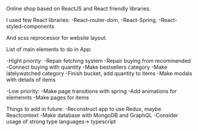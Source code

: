 Online shop based on ReactJS and React friendly libraries.

I used few React libraries:
-React-router-dom, 
-React-Spring, 
-React-styled-components

And scss reprocessor for website layout.


List of main elements to do in App:

-Hight priority:
    -Repair fetching system
    -Repair buying from recommended
    -Connect buying with quantity
    -Make bestsellers category
    -Make latelywatched category
    -Finish bucket, add quantity to items
    -Make modals with details of items

-Low priority:
    -Make page transitions with spring
    -Add animations for elemennts
    -Make pages for items




Things to add in future:
-Reconstruct app to use Redux, maybe Reactcontext
-Make database with MongoDB and GraphQL
-Consider usage of strong type languages-> typescript